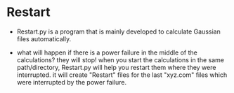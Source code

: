 # Restart

* Restart.py is a program that is mainly developed to calculate Gaussian files automatically.

* what will happen if there is a power failure in the middle of the calculations? they will stop! when you start the calculations in the same path/directory, Restart.py will help you restart them where they were interrupted. it will create "Restart" files for the last "xyz.com" files which were interrupted by the power failure.
